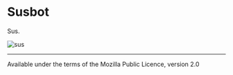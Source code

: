 # Susbot

Sus.

![sus](https://cdn1.iconfinder.com/data/icons/logos-brands-in-colors/231/among-us-player-red-512.png "sus")

---

Available under the terms of the Mozilla Public Licence, version 2.0

